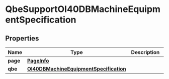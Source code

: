 
# QbeSupportOI40DBMachineEquipmentSpecification

## Properties
Name | Type | Description | Notes
------------ | ------------- | ------------- | -------------
**page** | [**PageInfo**](PageInfo.md) |  |  [optional]
**qbe** | [**OI40DBMachineEquipmentSpecification**](OI40DBMachineEquipmentSpecification.md) |  |  [optional]



